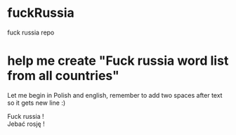 # fuckRussia
fuck russia repo

# help me create "Fuck russia word list from all countries"
Let me begin in Polish and english, remember to add two spaces after text so it gets new line :)

Fuck russia !  
Jebać rosję !  
